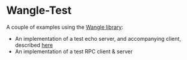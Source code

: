 # Wangle-Test

A couple of examples using the [Wangle library](https://github.com/facebook/wangle):
- An implementation of a test echo server, and accompanying client, described [here](https://hackernoon.com/writing-high-performance-servers-in-modern-c-7cd00926828#.wrhurhspo)
- An implementation of a test RPC client & server
